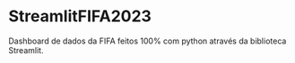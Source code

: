 # StreamlitFIFA2023
Dashboard de dados da FIFA feitos 100% com python através da biblioteca Streamlit.
